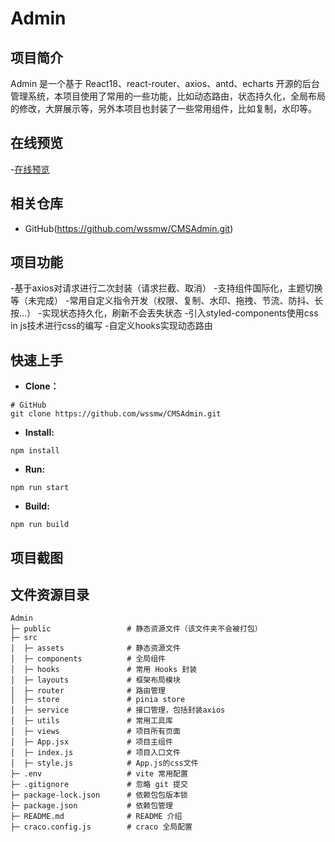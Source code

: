 # Admin

## 项目简介

Admin 是一个基于 React18、react-router、axios、antd、echarts 开源的后台管理系统，本项目使用了常用的一些功能，比如动态路由，状态持久化，全局布局的修改，大屏展示等，另外本项目也封装了一些常用组件，比如复制，水印等。


## 在线预览

-[在线预览](http://47.93.103.147:8080/#/home/index)

## 相关仓库

- GitHub(https://github.com/wssmw/CMSAdmin.git)

## 项目功能
-基于axios对请求进行二次封装（请求拦截、取消）
-支持组件国际化，主题切换等（未完成）
-常用自定义指令开发（权限、复制、水印、拖拽、节流、防抖、长按…）
-实现状态持久化，刷新不会丢失状态
-引入styled-components使用css in js技术进行css的编写
-自定义hooks实现动态路由


## 快速上手

- **Clone：**

```text
# GitHub
git clone https://github.com/wssmw/CMSAdmin.git
```

- **Install:**

```text
npm install 
```

- **Run:**

```text
npm run start 
```

- **Build:**

```text
npm run build 
```

## 项目截图


## 文件资源目录

```text
Admin
├─ public                 # 静态资源文件（该文件夹不会被打包）
├─ src
│  ├─ assets              # 静态资源文件
│  ├─ components          # 全局组件
│  ├─ hooks               # 常用 Hooks 封装
│  ├─ layouts             # 框架布局模块
│  ├─ router              # 路由管理
│  ├─ store               # pinia store
│  ├─ service             # 接口管理，包括封装axios
│  ├─ utils               # 常用工具库
│  ├─ views               # 项目所有页面
│  ├─ App.jsx             # 项目主组件
│  ├─ index.js            # 项目入口文件
│  ├─ style.js            # App.js的css文件
├─ .env                   # vite 常用配置
├─ .gitignore             # 忽略 git 提交
├─ package-lock.json      # 依赖包包版本锁
├─ package.json           # 依赖包管理
├─ README.md              # README 介绍
├─ craco.config.js        # craco 全局配置
```

